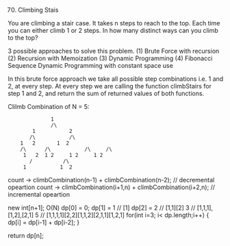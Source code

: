 70. Climbing Stais

You are climbing a stair case. It takes n steps to reach to the top.
Each time you can either climb 1 or 2 steps. In how many distinct ways can you climb to the top?

3 possible approaches to solve this problem.
(1) Brute Force with recursion
(2) Recursion with Memoization
(3) Dynamic Programming 
(4) Fibonacci Sequence   Dynamic Programming with constant space use 

In this brute force approach we take all possible step combinations i.e. 1 and 2, at every step. At every step we are calling the function climbStairs for step 1 and 2, and return the sum of returned values of both functions.

Clilmb Combination of N = 5:

			      1                            
			      /\
		    1      	 	2
		   /\			/\
		1	2		1  2
		/\      /\     	     /\     /\
	     1	 2	1 2	    1 2     1 2
           /		  /\	
         1 	         1  2

count -> climbCombination(n-1) + climbCombination(n-2); // decremental opeartion
count -> climbCombination(i+1,n) + climbCombination(i+2,n); // incremental opeartion


new int[n+1];
O(N)
dp[0] = 0;
dp[1] = 1 // [1]
dp[2] = 2 // [1,1][2]
3 // [1,1,1],[1,2],[2,1] 
5 // [1,1,1,1][2,2][1,1,2][2,1,1][1,2,1]
for(int i=3; i< dp.length;i++)
{
	dp[i] = dp[i-1] + dp[i-2];
}

return dp[n];
